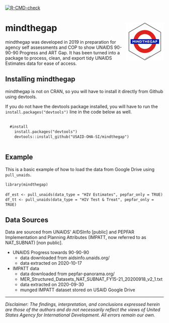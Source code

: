 <!-- badges: start -->
[![R-CMD-check](https://github.com/USAID-OHA-SI/mindthegap/workflows/R-CMD-check/badge.svg)](https://github.com/USAID-OHA-SI/mindthegap/actions)
<!-- badges: end -->

# mindthegap <img src='man/figures/logo.png' align="right" height="120" />

mindthegap was developed in 2019 in preparation for agency self assessments and COP to show UNAIDS 90-90-90 Progress and ART Gap. It has been turned into a package to process, clean, and export tidy UNAIDS Estimates data for ease of access.

## Installing mindthegap

mindthegap is not on CRAN, so you will have to install it directly from Github using devtools.

If you do not have the devtools package installed, you will have to run the `install.packages("devtools")` line in the code below as well.

```{r}

  #install
    install.packages("devtools")
    devtools::install_github("USAID-OHA-SI/mindthegap")
    
```

## Example

This is a basic example of how to load the data from Google Drive using `pull_unaids`.

```{r}
library(mindthegap)

df_est <- pull_unaids(data_type = "HIV Estimates", pepfar_only = TRUE)
df_tt <- pull_unaids(data_type = "HIV Test & Treat", pepfar_only = TRUE)

```

## Data Sources

Data are sourced from UNAIDS' AIDSInfo [public] and PEPFAR Implementation and Planning Attributes (IMPATT, now referred to as NAT_SUBNAT) [non public].

  - UNAIDS Progress towards 90-90-90
    - data downloaded from aidsinfo.unaids.org/ 
    - data extracted on 2020-10-17
  - IMPATT data
    - data downloaded from pepfar-panorama.org/
    - MER_Structured_Datasets_NAT_SUBNAT_FY15-21_20200918_v2_1.txt
    - data extracted on 2020-09-30
    - munged IMPATT dataset stored on USAID Google Drive


---

*Disclaimer: The findings, interpretation, and conclusions expressed herein are those of the authors and do not necessarily reflect the views of United States Agency for International Development. All errors remain our own.*
